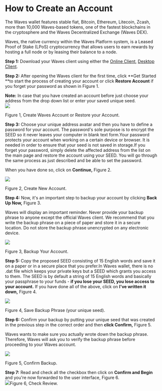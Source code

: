 # **How to Create an Account**

The Waves wallet features stable fiat, Bitcoin, Ethereum, Litecoin, Zcash, more than 10,000 Waves-based tokens, one of the fastest blockchains in the cryptosphere and the Waves Decentralized Exchange \(Waves DEX\).

Waves, the native currency within the Waves Platform system, is a Leased Proof of Stake \(LPoS\) cryptocurrency that allows users to earn rewards by hosting a full node or by leasing their balance to a node.

**Step 1:** Download your Waves client using either the [Online Client](https://wavesplatform.com/product), [Desktop Client](https://wavesplatform.com/product).

**Step 2:** After opening the Waves client for the first time, click **Get Started **to start the process of creating your account or click **Restore Account** if you forget your password as shown in Figure 1.

**Note:** In case that you have created an account before just choose your address from the drop down list or enter your saved unique seed.  
![](/assets/Webp.net-resizeimage.png)

Figure 1, Create Waves Account or Restore your Account.

**Step 3:** Choose your unique address avatar and then you have to define a password for your account. The password's sole purpose is to encrypt the SEED so it never leaves your computer in blank text form.Your password protects your account when working on a certain device or browser. It is needed in order to ensure that your seed is not saved in storage.If you forget your password, simply delete the affected address from the list on the main page and restore the account using your SEED. You will go through the same process as just described and be able to set the password.

When you have done so, click on **Continue,** Figure 2.

![](/assets/Webp.net-resizeimage-2.png)

Figure 2, Create New Account.

**Step 4:** Now, it's an important step to backup your account by clicking **Back Up Now,** Figure 3.

Waves will display an important reminder. Never provide your backup phrase to anyone except the official Waves client.  We recommend that you write the backup phrase on a piece of paper and store it in a secure location.  Do not store the backup phrase unencrypted on any electronic device.

![](/assets/Webp.net-resizeimage-3.png)

Figure 3, Backup Your Account.

**Step 5:** Copy the proposed SEED consisting of 15 English words and save it on a paper or in a secure place that you prefer.In Waves wallet, there is no .dat file which keeps your private keys but a SEED which grants you access to them. The SEED is by default a string of 15 English words and basically your passphrase to your funds - **if you lose your SEED, you lose access to your account.** If you have done all of the above, click on **I've written it down,** Figure 4.

![](/assets/Webp.net-resizeimage-4.png)

Figure 4, Save Backup Phrase \(your unique seed\).

**Step 6:** Confirm your backup by putting your unique seed that was created in the previous step in the correct order and then **click Confirm,** Figure 5.

Waves wants to make sure you actually wrote down the backup phrase. Therefore, Waves will ask you to verify the backup phrase before proceeding to your Waves account.

![](/assets/Webp.net-resizeimage-5.png)

Figure 5, Confirm Backup.

**Step 7:** Read and check all the checkbox then click on **Confirm and Begin** and you're now forwarded to the user interface, Figure 6.  
![](/assets/Webp.net-resizeimage-6.png)Figure 6, Check Review.

